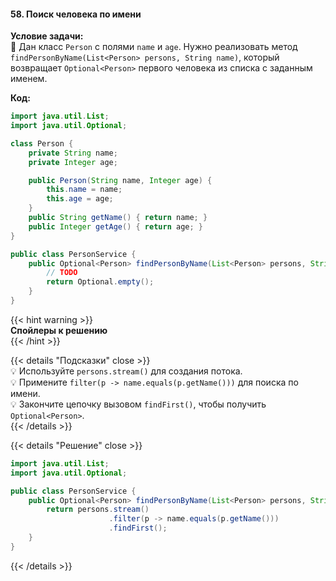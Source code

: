 #### 58. Поиск человека по имени

**Условие задачи:**  
📌 Дан класс `Person` с полями `name` и `age`. Нужно реализовать метод `findPersonByName(List<Person> persons, String name)`, который возвращает `Optional<Person>` первого человека из списка с заданным именем.

**Код:**

```java
import java.util.List;
import java.util.Optional;

class Person {
    private String name;
    private Integer age;

    public Person(String name, Integer age) {
        this.name = name;
        this.age = age;
    }
    public String getName() { return name; }
    public Integer getAge() { return age; }
}

public class PersonService {
    public Optional<Person> findPersonByName(List<Person> persons, String name) {
        // TODO
        return Optional.empty();
    }
}
````

{{< hint warning >}}  
**Спойлеры к решению**  
{{< /hint >}}

{{< details "Подсказки" close >}}  
💡 Используйте `persons.stream()` для создания потока.  
💡 Примените `filter(p -> name.equals(p.getName()))` для поиска по имени.  
💡 Закончите цепочку вызовом `findFirst()`, чтобы получить `Optional<Person>`.  
{{< /details >}}

{{< details "Решение" close >}}

```java
import java.util.List;
import java.util.Optional;

public class PersonService {
    public Optional<Person> findPersonByName(List<Person> persons, String name) {
        return persons.stream()
                      .filter(p -> name.equals(p.getName()))
                      .findFirst();
    }
}
```

{{< /details >}}